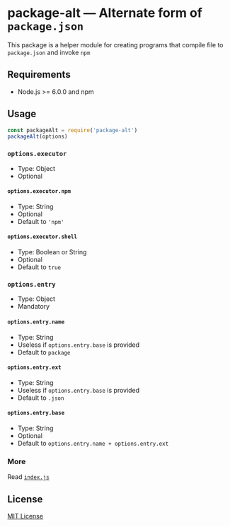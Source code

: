 # package-alt — Alternate form of `package.json`
This package is a helper module for creating programs that compile file to `package.json` and invoke `npm`

## Requirements

* Node.js >= 6.0.0 and npm

## Usage

```javascript
const packageAlt = require('package-alt')
packageAlt(options)
```

### `options.executor`

* Type: Object
* Optional

#### `options.executor.npm`

* Type: String
* Optional
* Default to `'npm'`

#### `options.executor.shell`

* Type: Boolean or String
* Optional
* Default to `true`

### `options.entry`

* Type: Object
* Mandatory

#### `options.entry.name`

* Type: String
* Useless if `options.entry.base` is provided
* Default to `package`

#### `options.entry.ext`

* Type: String
* Useless if `options.entry.base` is provided
* Default to `.json`

#### `options.entry.base`

* Type: String
* Optional
* Default to `options.entry.name + options.entry.ext`

### More

Read [`index.js`](https://github.com/ksxnodemodules/package-alt/blob/v0.0.3/index.js#L7-L13)

## License

[MIT License](https://github.com/ksxnodemodules/package-alt/blob/master/LICENSE.md)
